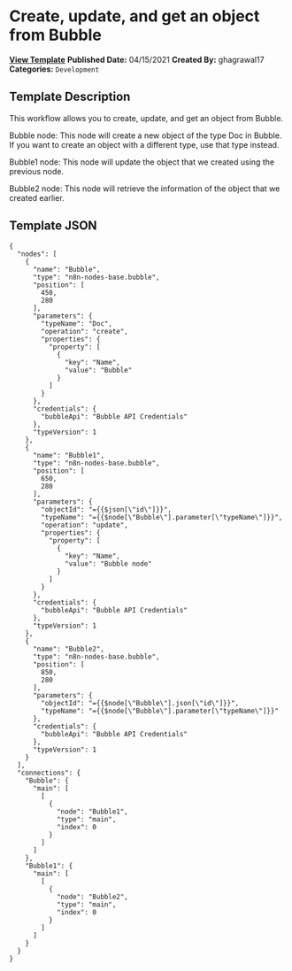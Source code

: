 # Create, update, and get an object from Bubble

**[View Template](https://n8n.io/workflows/1041-/)**  **Published Date:** 04/15/2021  **Created By:** ghagrawal17  **Categories:** `Development`  

## Template Description

This workflow allows you to create, update, and get an object from Bubble.



Bubble node: This node will create a new object of the type Doc in Bubble. If you want to create an object with a different type, use that type instead.

Bubble1 node: This node will update the object that we created using the previous node.

Bubble2 node: This node will retrieve the information of the object that we created earlier.

## Template JSON

```
{
  "nodes": [
    {
      "name": "Bubble",
      "type": "n8n-nodes-base.bubble",
      "position": [
        450,
        280
      ],
      "parameters": {
        "typeName": "Doc",
        "operation": "create",
        "properties": {
          "property": [
            {
              "key": "Name",
              "value": "Bubble"
            }
          ]
        }
      },
      "credentials": {
        "bubbleApi": "Bubble API Credentials"
      },
      "typeVersion": 1
    },
    {
      "name": "Bubble1",
      "type": "n8n-nodes-base.bubble",
      "position": [
        650,
        280
      ],
      "parameters": {
        "objectId": "={{$json[\"id\"]}}",
        "typeName": "={{$node[\"Bubble\"].parameter[\"typeName\"]}}",
        "operation": "update",
        "properties": {
          "property": [
            {
              "key": "Name",
              "value": "Bubble node"
            }
          ]
        }
      },
      "credentials": {
        "bubbleApi": "Bubble API Credentials"
      },
      "typeVersion": 1
    },
    {
      "name": "Bubble2",
      "type": "n8n-nodes-base.bubble",
      "position": [
        850,
        280
      ],
      "parameters": {
        "objectId": "={{$node[\"Bubble\"].json[\"id\"]}}",
        "typeName": "={{$node[\"Bubble\"].parameter[\"typeName\"]}}"
      },
      "credentials": {
        "bubbleApi": "Bubble API Credentials"
      },
      "typeVersion": 1
    }
  ],
  "connections": {
    "Bubble": {
      "main": [
        [
          {
            "node": "Bubble1",
            "type": "main",
            "index": 0
          }
        ]
      ]
    },
    "Bubble1": {
      "main": [
        [
          {
            "node": "Bubble2",
            "type": "main",
            "index": 0
          }
        ]
      ]
    }
  }
}
```
